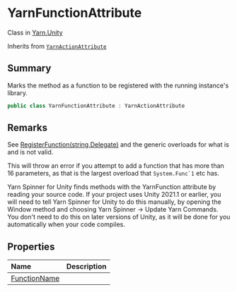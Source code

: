# YarnFunctionAttribute

Class in [Yarn.Unity](/docs/api/csharp/yarn.unity.md)

Inherits from [`YarnActionAttribute`](/docs/api/csharp/yarn.unity.yarnactionattribute.md)

## Summary


Marks the method as a function to be registered with the running
instance's library.


```csharp
public class YarnFunctionAttribute : YarnActionAttribute
```

## Remarks

<p>
See <a href="yarn.library.registerfunction-7.md">RegisterFunction(string,Delegate)</a> and the
generic overloads for what is and is not valid.
</p> <p>
This will throw an error if you attempt to add a function that has
more than 16 parameters, as that is the largest overload that
<code>System.Func`1</code> etc has.
</p> <p>
Yarn Spinner for Unity finds methods with the YarnFunction attribute by
reading your source code. If your project uses Unity 2021.1 or earlier,
you will need to tell Yarn Spinner for Unity to do this manually, by
opening the Window method and choosing Yarn Spinner -&gt; Update Yarn
Commands. You don't need to do this on later versions of Unity, as it
will be done for you automatically when your code compiles.
</p>

## Properties

|Name|Description|
|:---|:---|
|[FunctionName](/docs/api/csharp/yarn.unity.yarnfunctionattribute.functionname.md)||

